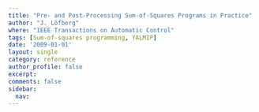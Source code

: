 ```yaml
---
title: "Pre- and Post-Processing Sum-of-Squares Programs in Practice"
author: "J. Löfberg"
where: "IEEE Transactions on Automatic Control"
tags: [Sum-of-squares programming, YALMIP]
date: '2009-01-01'
layout: single
category: reference
author_profile: false
excerpt: 
comments: false
sidebar:
  nav: 
---
```

